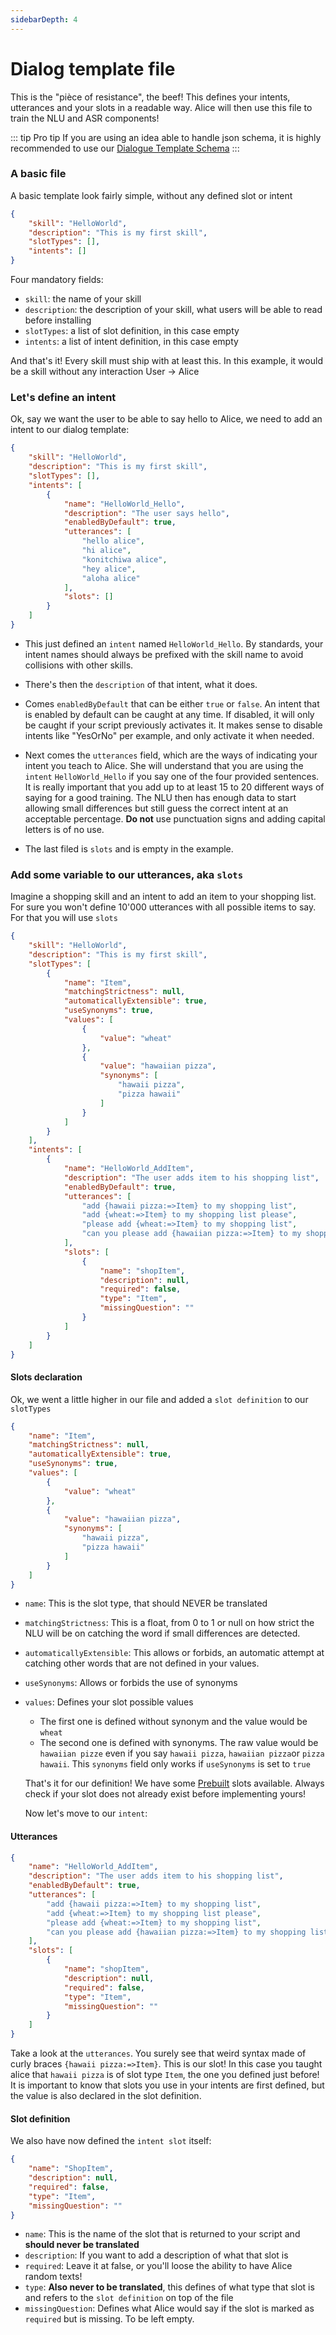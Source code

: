 ```yaml
---
sidebarDepth: 4
---
```


# Dialog template file
This is the "pièce of resistance", the beef! This defines your intents, utterances and your slots in a readable way. Alice will then use this file to train the NLU and ASR components!


::: tip Pro tip
If you are using an idea able to handle json schema, it is highly recommended to use our [Dialogue Template Schema](https://raw.githubusercontent.com/project-alice-assistant/ProjectAliceSkillKit/master/ProjectAliceSK/validate/src/schemas/dialog-schema.json)
:::


### A basic file
A basic template look fairly simple, without any defined slot or intent

```json
{
	"skill": "HelloWorld",
	"description": "This is my first skill",
	"slotTypes": [],
	"intents": []
}
```

Four mandatory fields:
- `skill`: the name of your skill
- `description`: the description of your skill, what users will be able to read before installing
- `slotTypes`: a list of slot definition, in this case empty
- `intents`: a list of intent definition, in this case empty

And that's it! Every skill must ship with at least this. In this example, it would be a skill without any interaction User -> Alice


### Let's define an intent
Ok, say we want the user to be able to say hello to Alice, we need to add an intent to our dialog template:

```json
{
	"skill": "HelloWorld",
	"description": "This is my first skill",
	"slotTypes": [],
	"intents": [
		{
			"name": "HelloWorld_Hello",
			"description": "The user says hello",
			"enabledByDefault": true,
			"utterances": [
				"hello alice",
				"hi alice",
				"konitchiwa alice",
				"hey alice",
				"aloha alice"
			],
			"slots": []
		}	
	]
}
```

- This just defined an `intent` named `HelloWorld_Hello`. By standards, your intent names should always be prefixed with the skill name to avoid collisions with other skills.

- There's then the `description` of that intent, what it does.

- Comes `enabledByDefault` that can be either `true` or `false`. An intent that is enabled by default can be caught at any time. If disabled, it will only be caught if your script previously activates it. It makes sense to disable intents like "YesOrNo" per example, and only activate it when needed.

- Next comes the `utterances` field, which are the ways of indicating your intent you teach to Alice. She will understand that you are using the `intent` `HelloWorld_Hello` if you say one of the four provided sentences. It is really important that you add up to at least 15 to 20 different ways of saying for a good training. The NLU then has enough data to start allowing small differences but still guess the correct intent at an acceptable percentage. **Do not** use punctuation signs and adding capital letters is of no use.

- The last filed is `slots` and is empty in the example.


### Add some variable to our utterances, aka `slots`
Imagine a shopping skill and an intent to add an item to your shopping list. For sure you won't define 10'000 utterances with all possible items to say. For that you will use `slots`

```json
{
	"skill": "HelloWorld",
	"description": "This is my first skill",
	"slotTypes": [
		{
			"name": "Item",
			"matchingStrictness": null,
			"automaticallyExtensible": true,
			"useSynonyms": true,
			"values": [
				{
					"value": "wheat"
				},
				{
					"value": "hawaiian pizza",
					"synonyms": [
						"hawaii pizza",
						"pizza hawaii"
					]
				}
			]
		}
	],
	"intents": [
		{
			"name": "HelloWorld_AddItem",
			"description": "The user adds item to his shopping list",
			"enabledByDefault": true,
			"utterances": [
				"add {hawaii pizza:=>Item} to my shopping list",
				"add {wheat:=>Item} to my shopping list please",
				"please add {wheat:=>Item} to my shopping list",
				"can you please add {hawaiian pizza:=>Item} to my shopping list"
			],
			"slots": [
				{
					"name": "shopItem",
					"description": null,
					"required": false,
					"type": "Item",
					"missingQuestion": ""
				}
			]
		}	
	]
}
``` 

#### Slots declaration
Ok, we went a little higher in our file and added a `slot definition` to our `slotTypes`

```json
{
	"name": "Item",
	"matchingStrictness": null,
	"automaticallyExtensible": true,
	"useSynonyms": true,
	"values": [
		{
			"value": "wheat"
		},
		{
			"value": "hawaiian pizza",
			"synonyms": [
				"hawaii pizza",
				"pizza hawaii"
			]
		}
	]
}
```

- `name`: This is the slot type, that should NEVER be translated
- `matchingStrictness`: This is a float, from 0 to 1 or null on how strict the NLU will be on catching the word if small differences are detected.
- `automaticallyExtensible`: This allows or forbids, an automatic attempt at catching other words that are not defined in your values.
- `useSynonyms`: Allows or forbids the use of synonyms
- `values`: Defines your slot possible values
  - The first one is defined without synonym and the value would be `wheat`
  - The second one is defined with synonyms. The raw value would be `hawaiian pizze` even if you say `hawaii pizza`, `hawaiian pizza`or `pizza hawaii`. This `synonyms` field only works if `useSynonyms` is set to `true`
  
  That's it for our definition! We have some [Prebuilt](./builtin-slots.md) slots available. Always check if your slot does not already exist before implementing yours!
  
  Now let's move to our `intent`:


#### Utterances
```json
{
	"name": "HelloWorld_AddItem",
	"description": "The user adds item to his shopping list",
	"enabledByDefault": true,
	"utterances": [
		"add {hawaii pizza:=>Item} to my shopping list",
		"add {wheat:=>Item} to my shopping list please",
		"please add {wheat:=>Item} to my shopping list",
		"can you please add {hawaiian pizza:=>Item} to my shopping list"
	],
	"slots": [
		{
			"name": "shopItem",
			"description": null,
			"required": false,
			"type": "Item",
			"missingQuestion": ""
		}
	]
}
```

Take a look at the `utterances`. You surely see that weird syntax made of curly braces `{hawaii pizza:=>Item}`. This is our slot! In this case you taught alice that `hawaii pizza` is of slot type `Item`, the one you defined just before! It is important to know that slots you use in your intents are first defined, but the value is also declared in the slot definition.


#### Slot definition
We also have now defined the `intent slot` itself:

```json
{
	"name": "ShopItem",
	"description": null,
	"required": false,
	"type": "Item",
	"missingQuestion": ""
}
```

- `name`: This is the name of the slot that is returned to your script and **should never be translated**
- `description`: If you want to add a description of what that slot is
- `required`: Leave it at false, or you'll loose the ability to have Alice random texts!
- `type`: **Also never to be translated**, this defines of what type that slot is and refers to the `slot definition` on top of the file
- `missingQuestion`: Defines what Alice would say if the slot is marked as `required` but is missing. To be left empty. 
